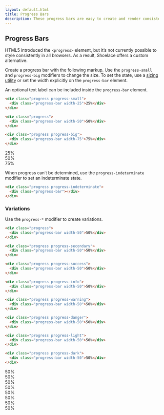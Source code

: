 ```yaml
---
layout: default.html
title: Progress Bars
description: These progress bars are easy to create and render consistently in all browsers.
---
```


## Progress Bars

HTML5 introduced the `<progress>` element, but it’s not currently possible to style consistently in all browsers. As a result, Shoelace offers a custom alternative.

Create a progress bar with the following markup. Use the `progress-small` and `progress-big` modifiers to change the size. To set the state, use a [sizing utility](utilities.html#sizing-utilities) or set the width explicitly on the `progress-bar` element.

An optional text label can be included inside the `progress-bar` element.

```html
<div class="progress progress-small">
  <div class="progress-bar width-25">25%</div>
</div>

<div class="progress">
  <div class="progress-bar width-50">50%</div>
</div>

<div class="progress progress-big">
  <div class="progress-bar width-75">75%</div>
</div>
```

<div class="progress progress-small">
  <div class="progress-bar width-25">25%</div>
</div>

<div class="progress">
  <div class="progress-bar width-50">50%</div>
</div>

<div class="progress progress-big">
  <div class="progress-bar width-75">75%</div>
</div>

When progress can’t be determined, use the `progress-indeterminate` modifier to set an indeterminate state.

```html
<div class="progress progress-indeterminate">
  <div class="progress-bar"></div>
</div>
```

<div class="progress progress-indeterminate">
  <div class="progress-bar"></div>
</div>

### Variations

Use the `progress-*` modifier to create variations.

```html
<div class="progress">
  <div class="progress-bar width-50">50%</div>
</div>

<div class="progress progress-secondary">
  <div class="progress-bar width-50">50%</div>
</div>

<div class="progress progress-success">
  <div class="progress-bar width-50">50%</div>
</div>

<div class="progress progress-info">
  <div class="progress-bar width-50">50%</div>
</div>

<div class="progress progress-warning">
  <div class="progress-bar width-50">50%</div>
</div>

<div class="progress progress-danger">
  <div class="progress-bar width-50">50%</div>
</div>

<div class="progress progress-light">
  <div class="progress-bar width-50">50%</div>
</div>

<div class="progress progress-dark">
  <div class="progress-bar width-50">50%</div>
</div>
```

<div class="progress">
  <div class="progress-bar width-50">50%</div>
</div>

<div class="progress progress-secondary">
  <div class="progress-bar width-50">50%</div>
</div>

<div class="progress progress-success">
  <div class="progress-bar width-50">50%</div>
</div>

<div class="progress progress-info">
  <div class="progress-bar width-50">50%</div>
</div>

<div class="progress progress-warning">
  <div class="progress-bar width-50">50%</div>
</div>

<div class="progress progress-danger">
  <div class="progress-bar width-50">50%</div>
</div>

<div class="progress progress-light">
  <div class="progress-bar width-50">50%</div>
</div>

<div class="progress progress-dark">
  <div class="progress-bar width-50">50%</div>
</div>
